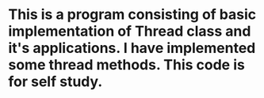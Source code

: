 # This is a program consisting of basic implementation of Thread class and it's applications. I have implemented some thread methods. This code is for self study.

